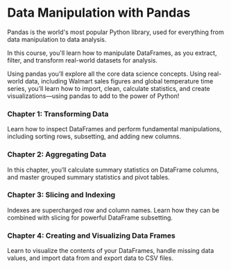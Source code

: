 # Data Manipulation with Pandas

Pandas is the world's most popular Python library, used for everything from data manipulation to data analysis. 

In this course, you'll learn how to manipulate DataFrames, as you extract, filter, and transform real-world datasets for analysis.

Using pandas you’ll explore all the core data science concepts.
Using real-world data, including Walmart sales figures and global temperature time series, you’ll learn how to import, clean, calculate statistics, and create visualizations—using pandas to add to the power of Python!

### Chapter 1: Transforming Data
Learn how to inspect DataFrames and perform fundamental manipulations, including sorting rows, subsetting, and adding new columns.

### Chapter 2: Aggregating Data
In this chapter, you’ll calculate summary statistics on DataFrame columns, and master grouped summary statistics and pivot tables.

### Chapter 3: Slicing and Indexing
Indexes are supercharged row and column names. Learn how they can be combined with slicing for powerful DataFrame subsetting.

### Chapter 4: Creating and Visualizing Data Frames
Learn to visualize the contents of your DataFrames, handle missing data values, and import data from and export data to CSV files.
 
